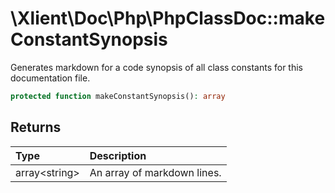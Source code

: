 # \\Xlient\\Doc\\Php\\PhpClassDoc::makeConstantSynopsis

Generates markdown for a code synopsis of all class constants for this documentation file.

```php
protected function makeConstantSynopsis(): array
```

## Returns

| Type | Description |
| :--- | :--- |
| array\<string\> | An array of markdown lines. |